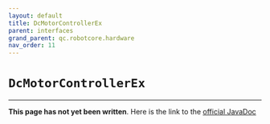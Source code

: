 ```yaml
---
layout: default
title: DcMotorControllerEx
parent: interfaces
grand_parent: qc.robotcore.hardware
nav_order: 11
---
```

# `DcMotorControllerEx`
---
**This page has not yet been written**. Here is the link to the [official JavaDoc](https://ftctechnh.github.io/ftc_app/doc/javadoc/com/qualcomm/robotcore/hardware/DcMotorControllerEx.html)
        